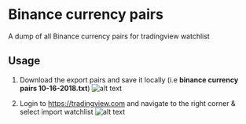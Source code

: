 # Binance currency pairs
A dump of all Binance currency pairs for tradingview watchlist

## Usage
1. Download the export pairs and save it locally (i.e **binance currency pairs 10-16-2018.txt**)
 ![alt text](https://i.imgur.com/WJ9PL1O.png)

2. Login to https://tradingview.com and navigate to the right corner & select import watchlist
 ![alt text](https://i.imgur.com/6mq0Wpu.png)

